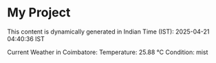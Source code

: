 # My Project

This content is dynamically generated in Indian Time (IST): 2025-04-21 04:40:36 IST


Current Weather in Coimbatore:
Temperature: 25.88 °C
Condition: mist
